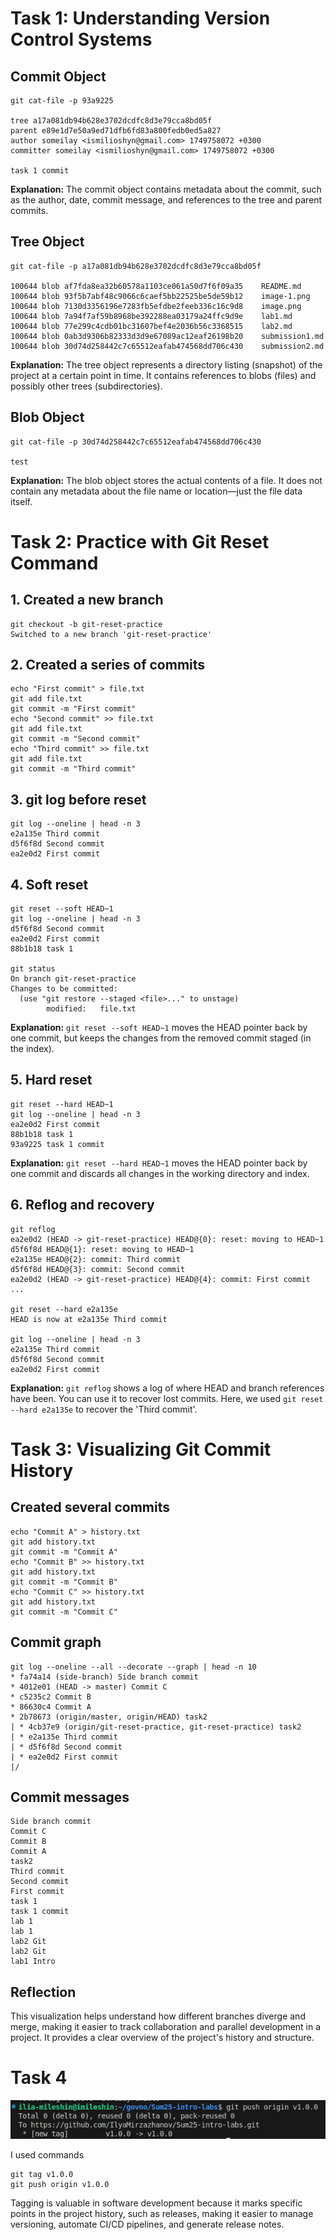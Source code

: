 # Task 1: Understanding Version Control Systems

## Commit Object
```
git cat-file -p 93a9225

tree a17a081db94b628e3702dcdfc8d3e79cca8bd05f
parent e89e1d7e50a9ed71dfb6fd83a800fedb0ed5a827
author someilay <ismilioshyn@gmail.com> 1749758072 +0300
committer someilay <ismilioshyn@gmail.com> 1749758072 +0300

task 1 commit
```
**Explanation:**
The commit object contains metadata about the commit, such as the author, date, commit message, and references to the tree and parent commits.

## Tree Object
```
git cat-file -p a17a081db94b628e3702dcdfc8d3e79cca8bd05f

100644 blob af7fda8ea32b60578a1103ce061a50d7f6f09a35    README.md
100644 blob 93f5b7abf48c9066c6caef5bb22525be5de59b12    image-1.png
100644 blob 7130d3356196e7283fb5efdbe2feeb336c16c9d8    image.png
100644 blob 7a94f7af59b8968be392288ea03179a24ffc9d9e    lab1.md
100644 blob 77e299c4cdb01bc31607bef4e2036b56c3368515    lab2.md
100644 blob 0ab3d9306b82333d3d9e67089ac12eaf26198b20    submission1.md
100644 blob 30d74d258442c7c65512eafab474568dd706c430    submission2.md
```
**Explanation:**
The tree object represents a directory listing (snapshot) of the project at a certain point in time. It contains references to blobs (files) and possibly other trees (subdirectories).

## Blob Object
```
git cat-file -p 30d74d258442c7c65512eafab474568dd706c430

test
```
**Explanation:**
The blob object stores the actual contents of a file. It does not contain any metadata about the file name or location—just the file data itself.

# Task 2: Practice with Git Reset Command

## 1. Created a new branch
```
git checkout -b git-reset-practice
Switched to a new branch 'git-reset-practice'
```

## 2. Created a series of commits
```
echo "First commit" > file.txt
git add file.txt
git commit -m "First commit"
echo "Second commit" >> file.txt
git add file.txt
git commit -m "Second commit"
echo "Third commit" >> file.txt
git add file.txt
git commit -m "Third commit"
```

## 3. git log before reset
```
git log --oneline | head -n 3
e2a135e Third commit
d5f6f8d Second commit
ea2e0d2 First commit
```

## 4. Soft reset
```
git reset --soft HEAD~1
git log --oneline | head -n 3
d5f6f8d Second commit
ea2e0d2 First commit
88b1b18 task 1

git status
On branch git-reset-practice
Changes to be committed:
  (use "git restore --staged <file>..." to unstage)
        modified:   file.txt
```
**Explanation:**
`git reset --soft HEAD~1` moves the HEAD pointer back by one commit, but keeps the changes from the removed commit staged (in the index).

## 5. Hard reset
```
git reset --hard HEAD~1
git log --oneline | head -n 3
ea2e0d2 First commit
88b1b18 task 1
93a9225 task 1 commit
```
**Explanation:**
`git reset --hard HEAD~1` moves the HEAD pointer back by one commit and discards all changes in the working directory and index.

## 6. Reflog and recovery
```
git reflog
ea2e0d2 (HEAD -> git-reset-practice) HEAD@{0}: reset: moving to HEAD~1
d5f6f8d HEAD@{1}: reset: moving to HEAD~1
e2a135e HEAD@{2}: commit: Third commit
d5f6f8d HEAD@{3}: commit: Second commit
ea2e0d2 (HEAD -> git-reset-practice) HEAD@{4}: commit: First commit
...

git reset --hard e2a135e
HEAD is now at e2a135e Third commit

git log --oneline | head -n 3
e2a135e Third commit
d5f6f8d Second commit
ea2e0d2 First commit
```
**Explanation:**
`git reflog` shows a log of where HEAD and branch references have been. You can use it to recover lost commits. Here, we used `git reset --hard e2a135e` to recover the 'Third commit'.

# Task 3: Visualizing Git Commit History

## Created several commits
```
echo "Commit A" > history.txt
git add history.txt
git commit -m "Commit A"
echo "Commit B" >> history.txt
git add history.txt
git commit -m "Commit B"
echo "Commit C" >> history.txt
git add history.txt
git commit -m "Commit C"
```

## Commit graph
```
git log --oneline --all --decorate --graph | head -n 10
* fa74a14 (side-branch) Side branch commit
* 4012e01 (HEAD -> master) Commit C
* c5235c2 Commit B
* 86630c4 Commit A
* 2b78673 (origin/master, origin/HEAD) task2
| * 4cb37e9 (origin/git-reset-practice, git-reset-practice) task2
| * e2a135e Third commit
| * d5f6f8d Second commit
| * ea2e0d2 First commit
|/  
```

## Commit messages
```
Side branch commit
Commit C
Commit B
Commit A
task2
Third commit
Second commit
First commit
task 1
task 1 commit
lab 1
lab 1
lab2 Git
lab2 Git
lab1 Intro
```

## Reflection
This visualization helps understand how different branches diverge and merge, making it easier to track collaboration and parallel development in a project. It provides a clear overview of the project's history and structure.

# Task 4
![alt text](image-2.png)

I used commands
```
git tag v1.0.0
git push origin v1.0.0
```

Tagging is valuable in software development because it marks specific points in the project history, such as releases, making it easier to manage versioning, automate CI/CD pipelines, and generate release notes.